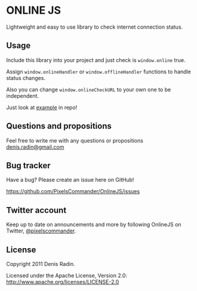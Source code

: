 ONLINE JS
========

Lightweight and easy to use library to check internet connection status.

Usage
-----

Include this library into your project and just check is <code>window.online</code> true.

Assign <code>window.onlineHandler</code> or <code>window.offlineHandler</code> functions to handle status changes.

Also you can change <code>window.onlineCheckURL</code> to your own one to be independent.

Just look at <a href="http://pixelscommander.com/polygon/onlinejs/">example</a> in repo!


Questions and propositions
--------------------------

Feel free to write me with any questions or propositions <a href="mailto:denis.radin@gmail.com">denis.radin@gmail.com</a>


Bug tracker
-----------

Have a bug? Please create an issue here on GitHub!

https://github.com/PixelsCommander/OnlineJS/issues


Twitter account
---------------

Keep up to date on announcements and more by following OnlineJS on Twitter, <a href="http://twitter.com/pixelscommander">@pixelscommander</a>.


License
---------------------

Copyright 2011 Denis Radin.

Licensed under the Apache License, Version 2.0: http://www.apache.org/licenses/LICENSE-2.0